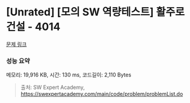 # [Unrated] [모의 SW 역량테스트] 활주로 건설 - 4014 

[문제 링크](https://swexpertacademy.com/main/code/problem/problemDetail.do?contestProbId=AWIeW7FakkUDFAVH) 

### 성능 요약

메모리: 19,916 KB, 시간: 130 ms, 코드길이: 2,110 Bytes



> 출처: SW Expert Academy, https://swexpertacademy.com/main/code/problem/problemList.do